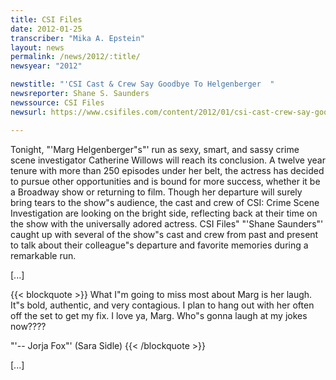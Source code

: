 ```yaml
---
title: CSI Files
date: 2012-01-25
transcriber: "Mika A. Epstein"
layout: news
permalink: /news/2012/:title/
newsyear: "2012"

newstitle: "'CSI Cast & Crew Say Goodbye To Helgenberger  "
newsreporter: Shane S. Saunders
newssource: CSI Files
newsurl: https://www.csifiles.com/content/2012/01/csi-cast-crew-say-goodbye-to-helgenberger/

---
```


Tonight, "'Marg Helgenberger"s"' run as sexy, smart, and sassy crime scene investigator Catherine Willows will reach its conclusion. A twelve year tenure with more than 250 episodes under her belt, the actress has decided to pursue other opportunities and is bound for more success, whether it be a Broadway show or returning to film. Though her departure will surely bring tears to the show"s audience, the cast and crew of CSI: Crime Scene Investigation are looking on the bright side, reflecting back at their time on the show with the universally adored actress. CSI Files" "'Shane Saunders"' caught up with several of the show"s cast and crew from past and present to talk about their colleague"s departure and favorite memories during a remarkable run.

[...]

{{< blockquote >}}
What I"m going to miss most about Marg is her laugh. It"s bold, authentic, and very contagious. I plan to hang out with her often off the set to get my fix. I love ya, Marg. Who"s gonna laugh at my jokes now????

"'-- Jorja Fox"' (Sara Sidle)
{{< /blockquote >}}

[...]
